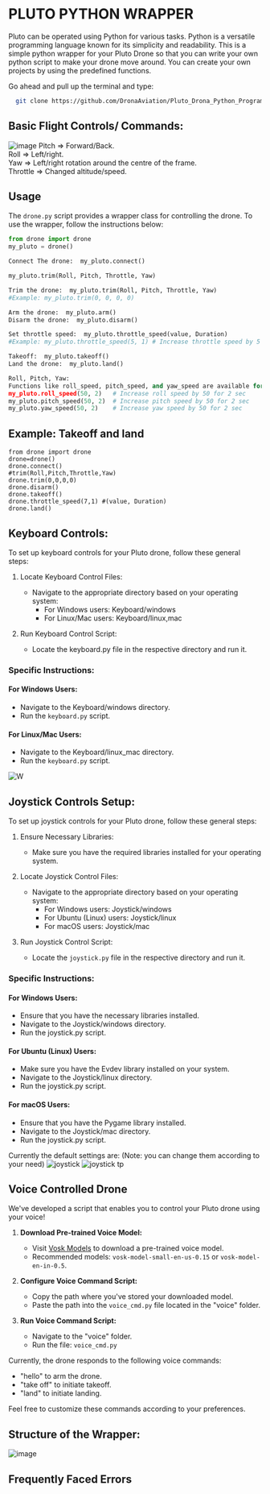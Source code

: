 
# PLUTO PYTHON WRAPPER

Pluto can be operated using Python for various tasks. Python is a versatile programming language known for its simplicity and readability.
This is a simple python wrapper for your Pluto Drone so that you can write your own python script to make your drone move around. You can create your own projects by using the predefined functions.

Go ahead and pull up the terminal and type: 
```bash
  git clone https://github.com/DronaAviation/Pluto_Drona_Python_Programming.git
```

## Basic Flight Controls/ Commands:
![image](https://github.com/csaail/PLUTO_PYTHON_WRAPPER/assets/87662482/0c2c1fd0-8676-4b9c-ab87-48ce3d7c87af)
Pitch => Forward/Back.<br/> Roll => Left/right.<br/>  Yaw => Left/right rotation around the centre of the frame.<br/>  Throttle => Changed altitude/speed.


## Usage

The `drone.py` script provides a wrapper class for controlling the drone. To use the wrapper, follow the instructions below:

   ```python
   from drone import drone
   my_pluto = drone()

   Connect The drone:  my_pluto.connect() 

   my_pluto.trim(Roll, Pitch, Throttle, Yaw)

   Trim the drone:  my_pluto.trim(Roll, Pitch, Throttle, Yaw)
   #Example: my_pluto.trim(0, 0, 0, 0)
  
   Arm the drone:  my_pluto.arm()
   Disarm the drone:  my_pluto.disarm()

   Set throttle speed:  my_pluto.throttle_speed(value, Duration)
   #Example: my_pluto.throttle_speed(5, 1) # Increase throttle speed by 5 for 1 second

   Takeoff:  my_pluto.takeoff()
   Land the drone:  my_pluto.land()

  Roll, Pitch, Yaw:
  Functions like roll_speed, pitch_speed, and yaw_speed are available for controlling the drone's movements.
  my_pluto.roll_speed(50, 2)   # Increase roll speed by 50 for 2 sec
  my_pluto.pitch_speed(50, 2)  # Increase pitch speed by 50 for 2 sec
  my_pluto.yaw_speed(50, 2)    # Increase yaw speed by 50 for 2 sec
  ```
## Example: Takeoff and land
```
from drone import drone
drone=drone()
drone.connect()
#trim(Roll,Pitch,Throttle,Yaw)
drone.trim(0,0,0,0)
drone.disarm()
drone.takeoff()
drone.throttle_speed(7,1) #(value, Duration)
drone.land()
```

## Keyboard Controls:

To set up keyboard controls for your Pluto drone, follow these general steps:

1. Locate Keyboard Control Files:
   - Navigate to the appropriate directory based on your operating system:
     - For Windows users: Keyboard/windows
     - For Linux/Mac users: Keyboard/linux,mac

2. Run Keyboard Control Script:
   - Locate the keyboard.py file in the respective directory and run it.

### Specific Instructions:

#### For Windows Users:
- Navigate to the Keyboard/windows directory.
- Run the ```keyboard.py``` script.

#### For Linux/Mac Users:
- Navigate to the Keyboard/linux_mac directory.
- Run the ```keyboard.py``` script.

![W](https://github.com/DronaAviation/Pluto_Drona_Python_Programming/assets/16723168/0d2592a5-3f2b-4de1-8297-35a3505bb1ab)

## Joystick Controls Setup:

To set up joystick controls for your Pluto drone, follow these general steps:

1. Ensure Necessary Libraries:
   - Make sure you have the required libraries installed for your operating system.

2. Locate Joystick Control Files:
   - Navigate to the appropriate directory based on your operating system:
     - For Windows users: Joystick/windows
     - For Ubuntu (Linux) users: Joystick/linux
     - For macOS users: Joystick/mac

3. Run Joystick Control Script:
   - Locate the ```joystick.py``` file in the respective directory and run it.

### Specific Instructions:

#### For Windows Users:
- Ensure that you have the necessary libraries installed.
- Navigate to the Joystick/windows directory.
- Run the joystick.py script.

#### For Ubuntu (Linux) Users:
- Make sure you have the Evdev library installed on your system.
- Navigate to the Joystick/linux directory.
- Run the joystick.py script.

#### For macOS Users:
- Ensure that you have the Pygame library installed.
- Navigate to the Joystick/mac directory.
- Run the joystick.py script.

Currently the default settings are: (Note: you can change them according to your need)
![joystick](https://github.com/csaail/PLUTO_PYTHON_WRAPPER/assets/87662482/17bdba11-c7b0-4a49-a892-8efce235e57e)
![joystick tp](https://github.com/csaail/PLUTO_PYTHON_WRAPPER/assets/87662482/79608307-4590-41d0-8d1b-ab737c30b94a)

## Voice Controlled Drone

We've developed a script that enables you to control your Pluto drone using your voice!

1. **Download Pre-trained Voice Model:**
   - Visit [Vosk Models](https://alphacephei.com/vosk/models) to download a pre-trained voice model.
   - Recommended models: `vosk-model-small-en-us-0.15` or `vosk-model-en-in-0.5`.

2. **Configure Voice Command Script:**
   - Copy the path where you've stored your downloaded model.
   - Paste the path into the `voice_cmd.py` file located in the "voice" folder.

3. **Run Voice Command Script:**
   - Navigate to the "voice" folder.
   - Run the file:
     `
     voice_cmd.py
     `

Currently, the drone responds to the following voice commands:
- "hello" to arm the drone.
- "take off" to initiate takeoff.
- "land" to initiate landing.

Feel free to customize these commands according to your preferences.


## Structure of the Wrapper:
![image](https://github.com/csaail/PLUTO_PYTHON_WRAPPER/assets/87662482/927591e8-36cd-4f2d-ae88-0016fa9479c9)

## Frequently Faced Errors

